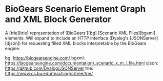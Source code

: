 # BioGears Scenario Element Graph and XML Block Generator

A [trie][trie] representation of [BioGears'][bg] [Scenario XML Files][bgxml] elements. Will expand to include an HTTP interface (Dyalog's [JSONServer][djson]) for requesting filled XML blocks interpretable by the BioGears engine.

bg: https://biogearsengine.com/
bgxml: https://biogearsengine.com/documentation/_scenario_x_m_l_file.html
djson: https://github.com/Dyalog/JSONServer
trie: https://www.cs.bu.edu/teaching/c/tree/trie/